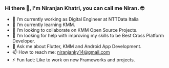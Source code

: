 ### Hi there 👋, I'm Niranjan Khatri, you can call me Niran. 🤓
<!--
**niranjk/niranjk** is a ✨ _special_ ✨ repository because its `README.md` (this file) appears on your GitHub profile.
-->


- 🔭 I’m currently working as Digital Engineer at NTTData Italia 
- 🌱 I’m currently learning KMM. 
- 👯 I’m looking to collaborate on KMM Open Source Projects. 
- 🤔 I’m looking for help with improving my skills to be Best Cross Platform Developer.  
- 💬 Ask me about Flutter, KMM and Android App Development. 
- 📫 How to reach me: niranjanky14@gmail.com
- ⚡ Fun fact: Like to work on new Frameworks and projects. 
